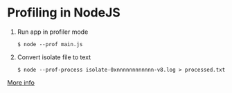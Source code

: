 # Profiling in NodeJS

1. Run app in profiler mode
	```
	$ node --prof main.js
	```

2. Convert isolate file to text
	```
	$ node --prof-process isolate-0xnnnnnnnnnnnn-v8.log > processed.txt
	```

[More info](https://nodejs.org/en/docs/guides/simple-profiling/)